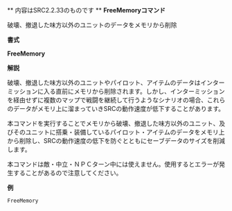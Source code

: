 ** 内容はSRC2.2.33のものです **
**FreeMemoryコマンド**

破壊、撤退した味方以外のユニットのデータをメモリから削除

**書式**

**FreeMemory**

**解説**

破壊、撤退した味方以外のユニットやパイロット、アイテムのデータはインターミッションに入る直前にメモリから削除されます。しかし、インターミッションを経由せずに複数のマップで戦闘を継続して行うようなシナリオの場合、これらのデータがメモリ上に溜まっていきSRCの動作速度が低下することがあります。

本コマンドを実行することでメモリから破壊、撤退した味方以外のユニット、及びそのユニットに搭乗・装備しているパイロット・アイテムのデータをメモリ上から削除し、SRCの動作速度の低下を防ぐとともにセーブデータのサイズを削減します。

本コマンドは敵・中立・ＮＰＣターン中には使えません。使用するとエラーが発生することがあるので注意してください。

**例**
```sh
FreeMemory
```


